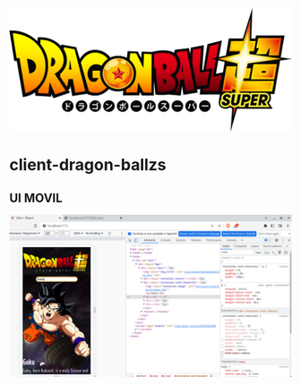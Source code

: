 ![Image text](https://github.com/Critianr/client-dragon-ballzs/blob/main/assets-proyecto/dragonballLogo.png)
# client-dragon-ballzs
## UI MOVIL
![Image text](https://github.com/Critianr/client-dragon-ballzs/blob/main/assets-proyecto/UI.png)


